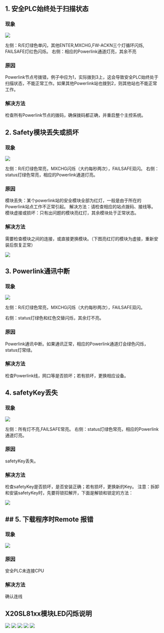 ## 1. 安全PLC始终处于扫描状态
### 现象
![](FILES/007X20SL81xx安全模块常见故障诊断/5%20(2).gif)

左侧：R/E灯绿色单闪，其他ENTER,MXCHG,FW-ACKN三个灯循环闪烁, FAILSAFE灯红色闪烁。
右侧：相应的Powerlink通道灯亮，其余不亮

### 原因
Powerlink节点号拨错，例子中应为1，实际拨到3上，这会导致安全PLC始终处于扫描状态，不能正常工作。如果其他Powerlink站也拨到2，则其他站也不能正常工作。

### 解决方法
检查所有Powerlink节点的拨码，确保拨码都正确，并重启整个主控系统。

## 2. Safety模块丢失或损坏
### 现象

![](FILES/007X20SL81xx安全模块常见故障诊断/6%20(2).gif)

左侧：R/E灯绿色常亮，MXCHG闪烁（大约每秒两次），FAILSAFE双闪。
右侧：status灯绿色常亮，相应的Powerlink通道灯亮。

### 原因
模块丢失：某个powerlink站的安全模块全部为红灯，一般是由于所在的Powerlink站点工作不正常引起。
解决方法：请检查相应的站点拨码、接线等。
模块虚接或损坏：只有出问题的模块亮红灯，其余模块处于正常状态。

### 解决方法
需要检查模块之间的连接，或直接更换模块。（下图亮红灯的模块为虚接，重新安装后恢复正常）

![](FILES/007X20SL81xx安全模块常见故障诊断/image-20230202165104013.png)

## 3. Powerlink通讯中断
### 现象
![](FILES/007X20SL81xx安全模块常见故障诊断/7%20(2).gif)

左侧：R/E灯绿色常亮，MXCHG闪烁（大约每秒两次），FAILSAFE双闪。

右侧：status灯绿色和红色交替闪烁，其余灯不亮。

### 原因
Powerlink通讯中断。如果通讯正常，相应的Powerlink通道灯会绿色闪烁，status灯常绿。

### 解决方法
检查Powerlink线，网口等是否损坏；若有损坏，更换相应设备。

## 4. safetyKey丢失
### 现象
![](FILES/007X20SL81xx安全模块常见故障诊断/8.gif)

左侧：所有灯不亮,FAILSAFE常亮。
右侧：status灯绿色常亮，相应的Powerlink通道灯亮。

### 原因
safetyKey丢失。

### 解决方法
检查safetyKey是否损坏，是否安装正确；若有损坏，更换新的Key。
注意：拆卸和安装safetyKey时，先要将锁扣解开，下面是解锁和锁定的方法：

![](FILES/007X20SL81xx安全模块常见故障诊断/image-20230202165522474.png)

## ## 5. 下载程序时Remote 报错
### 现象
![](FILES/007X20SL81xx安全模块常见故障诊断/image-20230202165645964.png)

### 原因
安全PLC未连接CPU

### 解决方法
确认连线

## X20SL81xx模块LED闪烁说明
![](FILES/007X20SL81xx安全模块常见故障诊断/image-20230202170232109.png)
![](FILES/007X20SL81xx安全模块常见故障诊断/image-20230202170256457.png)
![](FILES/007X20SL81xx安全模块常见故障诊断/image-20230202170312847.png)
![](FILES/007X20SL81xx安全模块常见故障诊断/image-20230202170348697.png)
![](FILES/007X20SL81xx安全模块常见故障诊断/image-20230202170415773.png)





